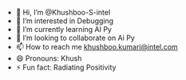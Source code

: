 - 👋 Hi, I’m @Khushboo-S-intel
- 👀 I’m interested in Debugging
- 🌱 I’m currently learning AI  Py
- 💞️ I’m looking to collaborate on Ai Py
- 📫 How to reach me khushboo.kumari@intel.com
- 😄 Pronouns: Khush
- ⚡ Fun fact: Radiating Positivity

<!---
Khushboo-S-intel/Khushboo-S-intel is a ✨ special ✨ repository because its `README.md` (this file) appears on your GitHub profile.
You can click the Preview link to take a look at your changes.
--->
